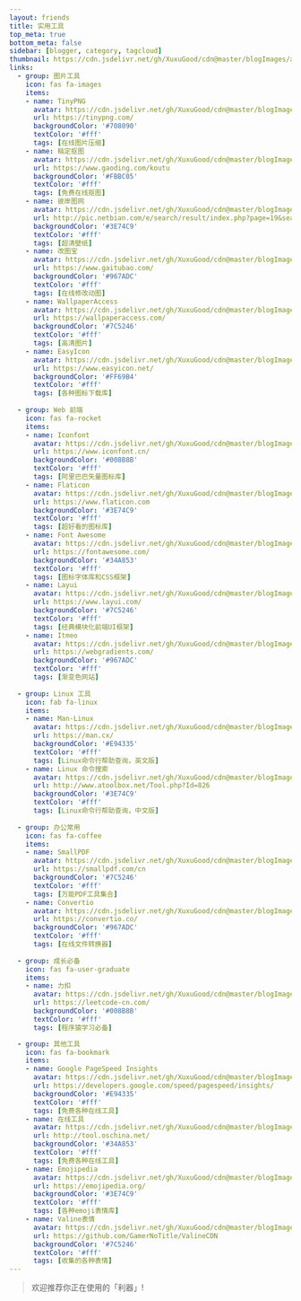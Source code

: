 ```yaml
---
layout: friends
title: 实用工具
top_meta: true
bottom_meta: false
sidebar: [blogger, category, tagcloud]
thumbnail: https://cdn.jsdelivr.net/gh/XuxuGood/cdn@master/blogImages/article-thumbnail/links-or-tools.png
links:
  - group: 图片工具
    icon: fas fa-images
    items:
    - name: TinyPNG
      avatar: https://cdn.jsdelivr.net/gh/XuxuGood/cdn@master/blogImages/tools/tinypng.png
      url: https://tinypng.com/
      backgroundColor: '#708090'
      textColor: '#fff'
      tags: [在线图片压缩]
    - name: 稿定抠图
      avatar: https://cdn.jsdelivr.net/gh/XuxuGood/cdn@master/blogImages/tools/gaoding.png
      url: https://www.gaoding.com/koutu
      backgroundColor: '#FBBC05'
      textColor: '#fff'
      tags: [免费在线抠图]
    - name: 彼岸图网
      avatar: https://cdn.jsdelivr.net/gh/XuxuGood/cdn@master/blogImages/tools/彼岸图网.png
      url: http://pic.netbian.com/e/search/result/index.php?page=19&searchid=25
      backgroundColor: '#3E74C9'
      textColor: '#fff'
      tags: [超清壁纸]
    - name: 改图宝
      avatar: https://cdn.jsdelivr.net/gh/XuxuGood/cdn@master/blogImages/tools/改图宝.png
      url: https://www.gaitubao.com/
      backgroundColor: '#967ADC'
      textColor: '#fff'
      tags: [在线修改动图]
    - name: WallpaperAccess
      avatar: https://cdn.jsdelivr.net/gh/XuxuGood/cdn@master/blogImages/tools/wallpaperaccess.png
      url: https://wallpaperaccess.com/
      backgroundColor: '#7C5246'
      textColor: '#fff'
      tags: [高清图片]
    - name: EasyIcon
      avatar: https://cdn.jsdelivr.net/gh/XuxuGood/cdn@master/blogImages/tools/easyicon.png
      url: https://www.easyicon.net/
      backgroundColor: '#FF69B4'
      textColor: '#fff'
      tags: [各种图标下载库]    
      
  - group: Web 前端
    icon: fas fa-rocket
    items:
    - name: Iconfont
      avatar: https://cdn.jsdelivr.net/gh/XuxuGood/cdn@master/blogImages/tools/iconfont.png
      url: https://www.iconfont.cn/
      backgroundColor: '#008B8B'
      textColor: '#fff'
      tags: [阿里巴巴矢量图标库]
    - name: Flaticon
      avatar: https://cdn.jsdelivr.net/gh/XuxuGood/cdn@master/blogImages/tools/flaticon.png
      url: https://www.flaticon.com
      backgroundColor: '#3E74C9'
      textColor: '#fff'
      tags: [超好看的图标库]
    - name: Font Awesome
      avatar: https://cdn.jsdelivr.net/gh/XuxuGood/cdn@master/blogImages/tools/fontawesome.png
      url: https://fontawesome.com/
      backgroundColor: '#34A853'
      textColor: '#fff'
      tags: [图标字体库和CSS框架]
    - name: Layui
      avatar: https://cdn.jsdelivr.net/gh/XuxuGood/cdn@master/blogImages/tools/layuilogo.png
      url: https://www.layui.com/
      backgroundColor: '#7C5246'
      textColor: '#fff'
      tags: [经典模块化前端UI框架]
    - name: Itmeo
      avatar: https://cdn.jsdelivr.net/gh/XuxuGood/cdn@master/blogImages/tools/itmeo.png
      url: https://webgradients.com/
      backgroundColor: '#967ADC'
      textColor: '#fff'
      tags: [渐变色网站]
 
  - group: Linux 工具
    icon: fab fa-linux
    items:
    - name: Man-Linux
      avatar: https://cdn.jsdelivr.net/gh/XuxuGood/cdn@master/blogImages/tools/linux.png
      url: https://man.cx/
      backgroundColor: '#E94335'
      textColor: '#fff'
      tags: [Linux命令行帮助查询，英文版]
    - name: Linux 命令搜索
      avatar: https://cdn.jsdelivr.net/gh/XuxuGood/cdn@master/blogImages/tools/linux.png
      url: http://www.atoolbox.net/Tool.php?Id=826
      backgroundColor: '#3E74C9'
      textColor: '#fff'
      tags: [Linux命令行帮助查询，中文版]
          
  - group: 办公常用
    icon: fas fa-coffee
    items:
    - name: SmallPDF
      avatar: https://cdn.jsdelivr.net/gh/XuxuGood/cdn@master/blogImages/tools/smallpdf.png
      url: https://smallpdf.com/cn
      backgroundColor: '#7C5246'
      textColor: '#fff'
      tags: [万能PDF工具集合]
    - name: Convertio
      avatar: https://cdn.jsdelivr.net/gh/XuxuGood/cdn@master/blogImages/tools/convertio.png
      url: https://convertio.co/
      backgroundColor: '#967ADC'
      textColor: '#fff'
      tags: [在线文件转换器]
  
  - group: 成长必备
    icon: fas fa-user-graduate
    items:
    - name: 力扣
      avatar: https://cdn.jsdelivr.net/gh/XuxuGood/cdn@master/blogImages/tools/力扣.png
      url: https://leetcode-cn.com/
      backgroundColor: '#008B8B'
      textColor: '#fff'
      tags: [程序猿学习必备]

  - group: 其他工具
    icon: fas fa-bookmark
    items:
    - name: Google PageSpeed Insights
      avatar: https://cdn.jsdelivr.net/gh/XuxuGood/cdn@master/blogImages/tools/google-speed.png
      url: https://developers.google.com/speed/pagespeed/insights/
      backgroundColor: '#E94335'
      textColor: '#fff'
      tags: [免费各种在线工具]
    - name: 在线工具
      avatar: https://cdn.jsdelivr.net/gh/XuxuGood/cdn@master/blogImages/tools/oschina.png
      url: http://tool.oschina.net/
      backgroundColor: '#34A853'
      textColor: '#fff'
      tags: [免费各种在线工具]
    - name: Emojipedia
      avatar: https://cdn.jsdelivr.net/gh/XuxuGood/cdn@master/blogImages/tools/emojipedia.png
      url: https://emojipedia.org/
      backgroundColor: '#3E74C9'
      textColor: '#fff'
      tags: [各种emoji表情库]
    - name: Valine表情
      avatar: https://cdn.jsdelivr.net/gh/XuxuGood/cdn@master/blogImages/tools/Valine表情.png
      url: https://github.com/GamerNoTitle/ValineCDN
      backgroundColor: '#7C5246'
      textColor: '#fff'
      tags: [收集的各种表情]
---
```


>欢迎推荐你正在使用的「利器」!
